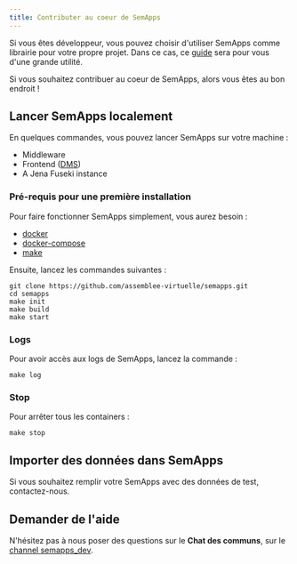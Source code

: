 ```yaml
---
title: Contributer au coeur de SemApps
---
```


Si vous êtes développeur, vous pouvez choisir d'utiliser SemApps comme librairie pour votre propre projet. Dans ce cas, ce [guide](guides/ldp-server.md) sera pour vous d'une grande utilité.

Si vous souhaitez contribuer au coeur de SemApps, alors vous êtes au bon endroit !

## Lancer SemApps localement

En quelques commandes, vous pouvez lancer SemApps sur votre machine :
- Middleware
- Frontend ([DMS](guides/dms.md))
- A Jena Fuseki instance

### Pré-requis pour une première installation

Pour faire fonctionner SemApps simplement, vous aurez besoin :

- [docker](https://docs.docker.com/install/)
- [docker-compose](https://docs.docker.com/compose/install/)
- [make](https://www.gnu.org/software/make/)

Ensuite, lancez les commandes suivantes :

```
git clone https://github.com/assemblee-virtuelle/semapps.git
cd semapps
make init
make build
make start
```
### Logs

Pour avoir accès aux logs de SemApps, lancez la commande :

```
make log
```

### Stop

Pour arrêter tous les containers :

```
make stop
```

## Importer des données dans SemApps

Si vous souhaitez remplir votre SemApps avec des données de test, contactez-nous.

## Demander de l'aide

N'hésitez pas à nous poser des questions sur le **Chat des communs**, sur le [channel semapps_dev](https://chat.lescommuns.org/channel/semapps_dev).
